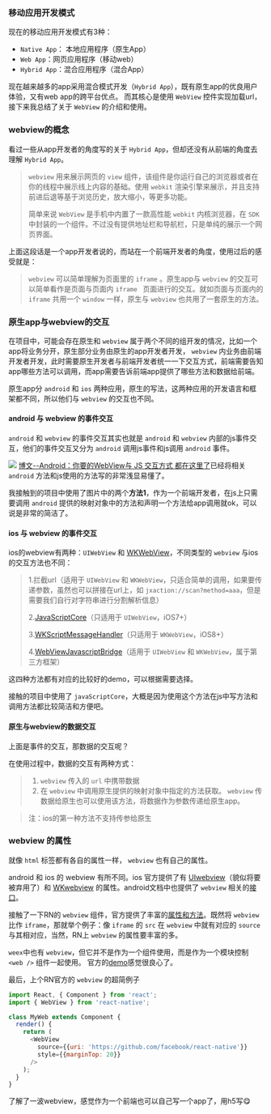 ###  移动应用开发模式
现在的移动应用开发模式有3种：
* `Native App`： 本地应用程序（原生App）
* `Web App`：网页应用程序（移动web）
* `Hybrid App`：混合应用程序（混合App）

现在越来越多的app采用混合模式开发（`Hybrid App`），既有原生app的优良用户体验，又有web app的跨平台优点。
而其核心是使用 `WebView` 控件实现加载url，接下来我总结了关于 `WebView` 的介绍和使用。

### webview的概念

看过一些从app开发者的角度写的关于 `Hybrid App`，但却还没有从前端的角度去理解 `Hybrid App`。

> `webview` 用来展示网页的 `view` 组件，该组件是你运行自己的浏览器或者在你的线程中展示线上内容的基础。使用 `webkit` 渲染引擎来展示，并且支持前进后退等基于浏览历史，放大缩小，等更多功能。
>
> 简单来说 `WebView` 是手机中内置了一款高性能 `webkit` 内核浏览器，在 `SDK` 中封装的一个组件。不过没有提供地址栏和导航栏，只是单纯的展示一个网页界面。

上面这段话是一个app开发者说的，而站在一个前端开发者的角度，使用过后的感受就是：
> `webview` 可以简单理解为页面里的 `iframe` 。原生app与 `webview` 的交互可以简单看作是页面与页面内 `iframe ` 页面进行的交互。就如页面与页面内的 `iframe` 共用一个 `window` 一样，原生与 `webview` 也共用了一套原生的方法。

### 原生app与webview的交互
在项目中，可能会存在原生和 `webview` 属于两个不同的组开发的情况，比如一个app将业务分开，原生部分业务由原生的app开发者开发， `webview` 内业务由前端开发者开发，此时需要原生开发者与前端开发者统一一下交互方式，前端需要告知app哪些方法可以调用，而app需要告诉前端app提供了哪些方法和数据给前端。

原生app分 `android` 和 `ios` 两种应用，原生的写法，这两种应用的开发语言和框架都不同，所以他们与 `webview` 的交互也不同。

#### android 与 webview 的事件交互 
`android` 和 `webview` 的事件交互其实也就是 `android`  和 `webview` 内部的js事件交互，他们的事件交互又分为 `android` 调用js事件和js调用 `android` 事件。

[![](https://user-gold-cdn.xitu.io/2019/2/14/168eab96f406a29e?w=1240&h=378&f=png&s=102289)](https://blog.csdn.net/carson_ho/article/details/64904691/)
[博文--Android：你要的WebView与 JS 交互方式 都在这里了](https://blog.csdn.net/carson_ho/article/details/64904691/)已经将相关 `android` 方法和js使用的方法写的非常浅显易懂了。

我接触到的项目中使用了图片中的两个**方法1**，作为一个前端开发者，在js上只需要调用 `android` 提供的映射对象中的方法和声明一个方法给app调用就ok，可以说是非常的简洁了。

#### ios 与 webview 的事件交互
ios的webview有两种：`UIWebView` 和 [WKWebView](https://nshipster.cn/wkwebkit/)，不同类型的 `webview`
与ios的交互方法也不同：
> 1.拦截url（适用于 `UIWebView` 和 `WKWebView`，只适合简单的调用，如果要传递参数，虽然也可以拼接在url上，如 `jxaction://scan?method=aaa`，但是需要我们自行对字符串进行分割解析信息）
>
> 2.[JavaScriptCore](http://www.cnblogs.com/markstray/p/5757255.html)（只适用于 `UIWebView`，iOS7+）
>
> 3.[WKScriptMessageHandler](https://www.cnblogs.com/markstray/p/5757264.html)（只适用于 `WKWebView`，iOS8+）
>
> 4.[WebViewJavascriptBridge](https://github.com/marcuswestin/WebViewJavascriptBridge)（适用于 `UIWebView` 和 `WKWebView`，属于第三方框架）

这四种方法都有对应的比较好的demo，可以根据需要选择。

接触的项目中使用了 `javaScriptCore`，大概是因为使用这个方法在js中写方法和调用方法都比较简洁和方便吧。

#### 原生与webview的数据交互

上面是事件的交互，那数据的交互呢？

在使用过程中，数据的交互有两种方式：
> 1. `webview` 传入的 `url` 中携带数据
> 2. 在 `webview` 中调用原生提供的映射对象中指定的方法获取。 `webview`  传数据给原生也可以使用该方法，将数据作为参数传递给原生app。

> 注：ios的第一种方法不支持传参给原生

### webview 的属性
就像 `html` 标签都有各自的属性一样， `webview` 也有自己的属性。

android 和 ios 的 webview 有所不同。ios 官方提供了有 [UIwebview](https://developer.apple.com/documentation/uikit/uiwebview?language=objc)（貌似将要被弃用了）和 [WKwebview](https://developer.apple.com/documentation/webkit/wkwebview?language=objc) 的属性。android文档中也提供了 `webview` 相关的[接口](http://www.android-doc.com/reference/android/webkit/WebView.html)。

接触了一下RN的 `webview` 组件，官方提供了丰富的[属性和方法](https://reactnative.cn/docs/webview/)。既然将 `webview` 比作 `iframe`，那就举个例子：像 `iframe` 的 `src` 在 `webview` 中就有对应的 `source` 与其相对应，当然，RN上 `webview` 的属性要丰富的多。

`weex`中也有 `webview`，但它并不是作为一个组件使用，而是作为一个模块控制 `<web />` 组件一起使用。
官方的[demo](http://dotwe.org/vue/a350b7412c5cf140b6ea2a6285d4d11d)感觉很良心了。

最后，上个RN官方的 `webview` 的超简例子

```javascript
import React, { Component } from 'react';
import { WebView } from 'react-native';

class MyWeb extends Component {
  render() {
    return (
      <WebView
        source={{uri: 'https://github.com/facebook/react-native'}}
        style={{marginTop: 20}}
      />
    );
  }
}
```

了解了一波webview，感觉作为一个前端也可以自己写一个app了，用h5写:yum:






